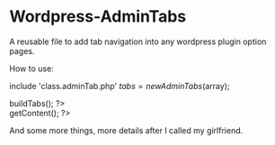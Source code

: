 Wordpress-AdminTabs
===================

A reusable file to add tab navigation into any wordpress plugin option pages.

How to use:

include 'class.adminTab.php'
$tabs = new AdminTabs($array);

<nav>
	<?php $tabs->buildTabs(); ?>
</nav>
<content>
	<?php $tabs->getContent(); ?>
</content>

And some more things, more details after I called my girlfriend.
